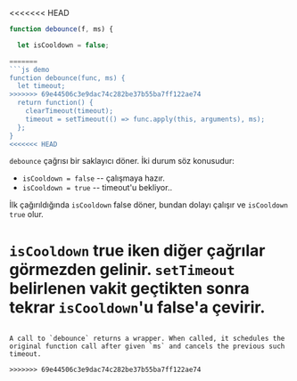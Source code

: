 <<<<<<< HEAD


```js run no-beautify
function debounce(f, ms) {

  let isCooldown = false;

=======
```js demo
function debounce(func, ms) {
  let timeout;
>>>>>>> 69e44506c3e9dac74c282be37b55ba7ff122ae74
  return function() {
    clearTimeout(timeout);
    timeout = setTimeout(() => func.apply(this, arguments), ms);
  };
}
<<<<<<< HEAD
```
`debounce` çağrısı bir saklayıcı döner. İki durum söz konusudur:

- `isCooldown = false` -- çalışmaya hazır.
- `isCooldown = true` -- timeout'u bekliyor..

İlk çağırıldığında `isCooldown` false döner, bundan dolayı çalışır ve `isCooldown` `true` olur.

`isCooldown` true iken diğer çağrılar görmezden gelinir.
`setTimeout` belirlenen vakit geçtikten sonra tekrar `isCooldown`'u false'a çevirir.
=======

```

A call to `debounce` returns a wrapper. When called, it schedules the original function call after given `ms` and cancels the previous such timeout.

>>>>>>> 69e44506c3e9dac74c282be37b55ba7ff122ae74
